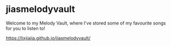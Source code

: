 # jiasmelodyvault

Welcome to my Melody Vault, where I've stored some of my favourite songs for you to listen to!

https://lixjiajia.github.io/jiasmelodyvault/
